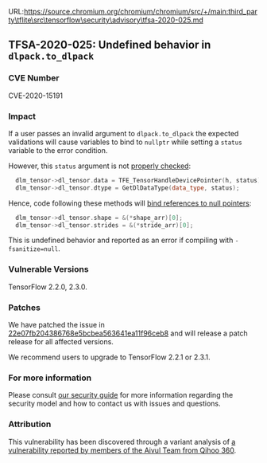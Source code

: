 URL:https://source.chromium.org/chromium/chromium/src/+/main:third_party\tflite\src\tensorflow\security\advisory\tfsa-2020-025.md
## TFSA-2020-025: Undefined behavior in `dlpack.to_dlpack`

### CVE Number
CVE-2020-15191

### Impact
If a user passes an invalid argument to `dlpack.to_dlpack` the expected
validations will cause variables to bind to `nullptr` while setting a `status`
variable to the error condition.

However, this `status` argument is not [properly
checked](https://github.com/tensorflow/tensorflow/blob/0e68f4d3295eb0281a517c3662f6698992b7b2cf/tensorflow/c/eager/dlpack.cc#L265-L267):
```cc
  dlm_tensor->dl_tensor.data = TFE_TensorHandleDevicePointer(h, status);
  dlm_tensor->dl_tensor.dtype = GetDlDataType(data_type, status);
```

Hence, code following these methods will [bind references to null
pointers](https://github.com/tensorflow/tensorflow/blob/0e68f4d3295eb0281a517c3662f6698992b7b2cf/tensorflow/c/eager/dlpack.cc#L279-L285):
```cc
  dlm_tensor->dl_tensor.shape = &(*shape_arr)[0];
  dlm_tensor->dl_tensor.strides = &(*stride_arr)[0];
```

This is undefined behavior and reported as an error if compiling with
`-fsanitize=null`.

### Vulnerable Versions
TensorFlow 2.2.0, 2.3.0.

### Patches
We have patched the issue in
[22e07fb204386768e5bcbea563641ea11f96ceb8](https://github.com/tensorflow/tensorflow/commit/22e07fb204386768e5bcbea563641ea11f96ceb8)
and will release a patch release for all affected versions.

We recommend users to upgrade to TensorFlow 2.2.1 or 2.3.1.

### For more information
Please consult [our security
guide](https://github.com/tensorflow/tensorflow/blob/master/SECURITY.md) for
more information regarding the security model and how to contact us with issues
and questions.

### Attribution
This vulnerability has been discovered through a variant analysis of [a
vulnerability reported by members of the Aivul Team from Qihoo
360](https://github.com/tensorflow/tensorflow/blob/master/tensorflow/security/advisory/tfsa-2020-023.md).
